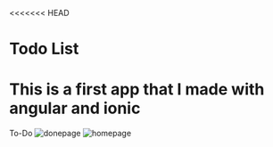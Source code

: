 <<<<<<< HEAD
# Todo List

This is a first app that I made with angular and ionic
=======

To-Do
![donepage](https://user-images.githubusercontent.com/52397593/99385245-c0a93780-28e1-11eb-9bbd-941d21004cb8.png)
![homepage](https://user-images.githubusercontent.com/52397593/99385253-c1da6480-28e1-11eb-9738-d117ae2a1d77.png)
